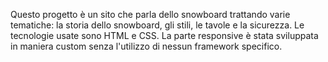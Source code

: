 Questo progetto è un sito che parla dello snowboard trattando varie tematiche: la storia dello snowboard, gli stili, le tavole e la sicurezza.
Le tecnologie usate sono HTML e CSS. La parte responsive è stata sviluppata in maniera custom senza l'utilizzo di nessun framework specifico.
